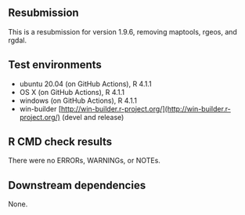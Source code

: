 ## Resubmission 

This is a resubmission for version 1.9.6, removing maptools, rgeos, and rgdal.

## Test environments
* ubuntu 20.04 (on GitHub Actions), R 4.1.1
* OS X (on GitHub Actions), R 4.1.1
* windows (on GitHub Actions), R 4.1.1
* win-builder [http://win-builder.r-project.org/](http://win-builder.r-project.org/) (devel and release)

## R CMD check results
There were no ERRORs, WARNINGs, or NOTEs.  

## Downstream dependencies
None.